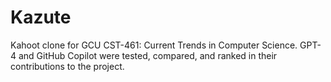 # Kazute
Kahoot clone for GCU CST-461: Current Trends in Computer Science. GPT-4 and GitHub Copilot were tested, compared, and ranked in their contributions to the project.
